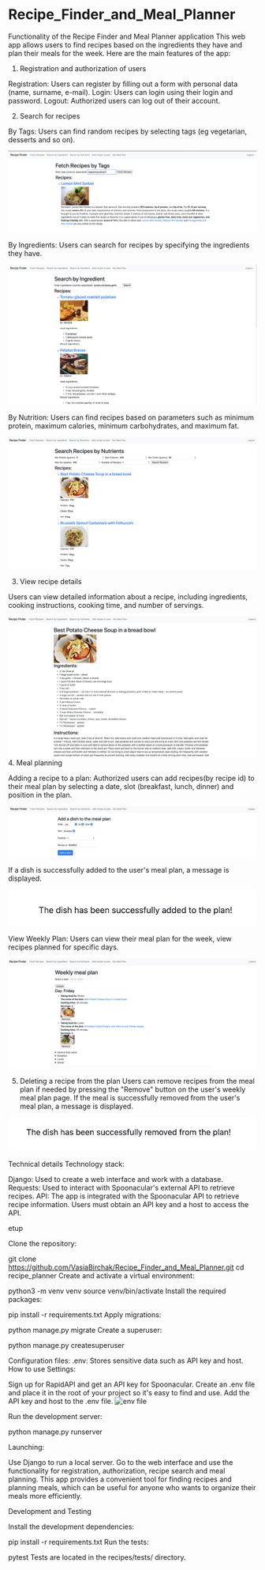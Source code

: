 # Recipe_Finder_and_Meal_Planner
Functionality of the Recipe Finder and Meal Planner application
This web app allows users to find recipes based on the ingredients they have and plan their meals for the week. Here are the main features of the app:

1. Registration and authorization of users

Registration: Users can register by filling out a form with personal data (name, surname, e-mail).
Login: Users can login using their login and password.
Logout: Authorized users can log out of their account.

2. Search for recipes

By Tags: Users can find random recipes by selecting tags (eg vegetarian, desserts and so on).

![Search for recipes by tags](images/search_recipes_by_tags.png)

By Ingredients: Users can search for recipes by specifying the ingredients they have.

![Search for recipes by ingredients](images/search_recipes_by_ingredient.png)

By Nutrition: Users can find recipes based on parameters such as minimum protein, maximum calories, minimum carbohydrates, and maximum fat.

![Search for recipes by nutrition](images/search_recipes_by_nutrition.png)

3. View recipe details

Users can view detailed information about a recipe, including ingredients, cooking instructions, cooking time, and number of servings.

![Recipe information](images/recipe_information.png)
4. Meal planning

Adding a recipe to a plan: Authorized users can add recipes(by recipe id) to their meal plan by selecting a date, slot (breakfast, lunch, dinner) and position in the plan.

![Adding a recipe to a plan](images/adding_recipe_to_plan.png)

If a dish is successfully added to the user's meal plan, a message is displayed.

![Message](images/message_for_adding_dish.png)

View Weekly Plan: Users can view their meal plan for the week, view recipes planned for specific days.

![View weekly plan](images/view_weekly_plan.png)

5. Deleting a recipe from the plan
Users can remove recipes from the meal plan if needed by pressing the "Remove" button on the user's weekly meal plan page.
If the meal is successfully removed from the user's meal plan, a message is displayed.

![Message](images/message_for_removing_dish.png)

Technical details
Technology stack:

Django: Used to create a web interface and work with a database.
Requests: Used to interact with Spoonacular's external API to retrieve recipes.
API: The app is integrated with the Spoonacular API to retrieve recipe information. Users must obtain an API key and a host to access the API.

etup

Clone the repository:

git clone https://github.com/VasiaBirchak/Recipe_Finder_and_Meal_Planner.git
cd recipe_planner
Create and activate a virtual environment:

python3 -m venv venv
source venv/bin/activate
Install the required packages:

pip install -r requirements.txt
Apply migrations:

python manage.py migrate
Create a superuser:

python manage.py createsuperuser

Configuration files:
.env: Stores sensitive data such as API key and host.
How to use
Settings:

Sign up for RapidAPI and get an API key for Spoonacular.
Create an .env file and place it in the root of your project so it's easy to find and use.
Add the API key and host to the .env file.
![env file](images/env.png.png)


Run the development server:

python manage.py runserver

Launching:

Use Django to run a local server.
Go to the web interface and use the functionality for registration, authorization, recipe search and meal planning.
This app provides a convenient tool for finding recipes and planning meals, which can be useful for anyone who wants to organize their meals more efficiently.


Development and Testing

Install the development dependencies:

pip install -r requirements.txt
Run the tests:

pytest
Tests are located in the recipes/tests/ directory.